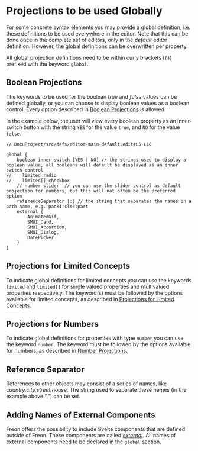 <script>
    import Note from "$lib/notes/Note.svelte";
</script>

# Projections to be used Globally

For some concrete syntax elements you may provide a global definition, i.e. these definitions 
to be used everywhere in the editor.
Note that this can be done once in the complete set of editors, only in the _default_ editor definition. 
However, the global definitions can be overwritten per property. 

All global projection definitions need to be within curly brackets (`{}`) prefixed with the keyword `global`.

## Boolean Projections

The keywords to be used for
the boolean _true_ and _false_ values can be defined globally, or you can choose to display boolean values as a boolean control.
Every option described in [Boolean Projections](/Documentation/Defining_an_Editor/Boolean_Projections) is allowed.

In the example below, the user will view 
every boolean property as an inner-switch button with the string `YES` for the value `true`, 
and `NO` for the value `false`.

```freon
// DocuProject/src/defs/editor-main-default.edit#L5-L18

global {
    boolean inner-switch [YES | NO] // the strings used to display a boolean value, all booleans will default be displayed as an inner switch control
//    limited radio
//    limited[] checkbox
    // number slider  // you can use the slider control as default projection for numbers, but this will not often be the preferred option
    referenceSeparator [:] // the string that separates the names in a path name, e.g. pack1:cls3:part
    external {
        AnimatedGif,
        SMUI_Card,
        SMUI_Accordion,
        SMUI_Dialog,
        DatePicker
    }
}
```

## Projections for Limited Concepts

To indicate global definitions for limited concepts you can use the keywords `limited` and `limited[]` for
single valued properties and multivalued properties respectively. The keyword(s) must be followed by the 
options available for limited concepts, as described 
in [Projections for Limited Concepts](/Documentation/Defining_an_Editor/Projections_for_Limited_Concepts).

## Projections for Numbers

To indicate global definitions for properties with type `number` you can use the keyword `number`. The 
keyword must be followed by the options available for numbers, as described
in [Number Projections](/Documentation/Defining_an_Editor/Number_Projections).

## Reference Separator

References to other objects may consist of a series of names, like _country.city.street.house_. The string used to separate
these names (in the example above ".") can be set.

## Adding Names of External Components

Freon offers the possibility to include Svelte components that are defined outside of Freon. These components
are called [_external_](/Documentation/Customizations/External_Components). All names of external components 
need to be declared in the `global` section.
